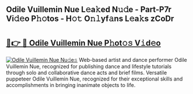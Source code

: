 ## Odile Vuillemin Nue L𝚎a𝚔ed N𝚞𝚍e - Part-P7r Vi𝚍𝚎o P𝚑𝚘tos - H𝚘𝚝 O𝚗𝚕yf𝚊ns L𝚎a𝚔s zCoDr

# <h2><a href="http://kf95jl.oniu.top/?m=Odile+Vuillemin+Nue">🔗👉 🔴 Odile Vuillemin Nue P𝚑ot𝚘𝚜 V𝚒d𝚎o</a></h2>

[![Odile Vuillemin Nue Nu𝚍e𝚜](https://i.imgur.com/0qMVB7G.gif)](http://kf95jl.oniu.top/?m=Odile+Vuillemin+Nue)
Web-based artist and dance performer Odile Vuillemin Nue, recognized for publishing dance and lifestyle tutorials through solo and collaborative dance acts and brief films. Versatile puppeteer Odile Vuillemin Nue, recognized for their exceptional skills and accomplishments in bringing inanimate objects to life.  
